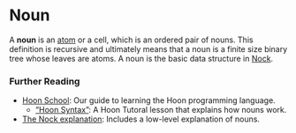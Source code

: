 # Noun

A **noun** is an [atom](/glossary/atom) or a cell, which is an ordered pair of nouns. This definition is recursive and ultimately means that a noun is a finite size binary tree whose leaves are atoms. A noun is the basic data structure in [Nock](/glossary/nock).

### Further Reading

- [Hoon School](/courses/hoon-school/): Our guide to learning the Hoon programming language.
  - [“Hoon Syntax”](/courses/hoon-school/B-syntax#nouns): A Hoon Tutoral lesson that explains how nouns work.
- [The Nock explanation](/language/nock/): Includes a low-level explanation of nouns.
